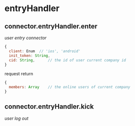 # entryHandler

## connector.entryHandler.enter
*user entry connector*
```javascript
{
  client: Enum  // 'ios', 'android'
  init_token: String,
  cid: String,      // the id of user current company id
}
```
request return
```javascript
{
  members: Array    // the online users of current company
}
```

## connector.entryHandler.kick
*user log out*